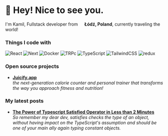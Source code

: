 <h1>👋 Hey! Nice to see you.</h1>

I'm Kamil, Fullstack developer from <img src="https://upload.wikimedia.org/wikipedia/en/thumb/1/12/Flag_of_Poland.svg/1200px-Flag_of_Poland.svg.png" width="13"/> <b>Łódź, Poland</b>, currently traveling the world!

<h3>Things I code with</h3>
<p>
  <img alt="React" src="https://img.shields.io/badge/-React-45b8d8?style=flat-square&logo=react&logoColor=white" />
  <img alt="Next" src="https://img.shields.io/badge/next.js-000000?style=flat-square&logo=nextdotjs&logoColor=white" />
  <img alt="Docker" src="https://img.shields.io/badge/-Docker-46a2f1?style=flat-square&logo=docker&logoColor=white" />
  <img alt="TRPc" src="https://img.shields.io/badge/tRPC-%232596BE.svg?style=flat-square&logo=trpc&logoColor=white" />
  <img alt="TypeScript" src="https://img.shields.io/badge/-TypeScript-007ACC?style=flat-square&logo=typescript&logoColor=white" />
  <img alt="TailwindCSS" src="https://img.shields.io/badge/tailwindcss-%2338B2AC.svg?style=flat-square&logo=Node.js&logoColor=white" />
  <img alt="redux" src="https://img.shields.io/badge/-Redux-764ABC?style=flat-square&logo=redux&logoColor=white" />
</p>
<h3>Open source projects</h3>
<ul>
  <li><a href="https://github.com/whoisarjen/Juicify-open-source"><b>Juicify.app</b></a><br/><i>the next-generation calorie counter and personal trainer that transforms the way you approach fitness and nutrition!</i></li>
</ul>
<h3>My latest posts</h3>
<ul>
  <li><a href="https://whoisarjen.com/blog/the-power-of-typescript-satisfied-operator-in-less-than-2-minutes"><b>The Power of Typescript Satisfied Operator in Less than 2 Minutes</b></a><br/><i>So remember my dear dev, satisfies checks the type of an object, without having impact on the TypeScript's assumption and should be one of your main ally again typing constant objects.
</ul>
